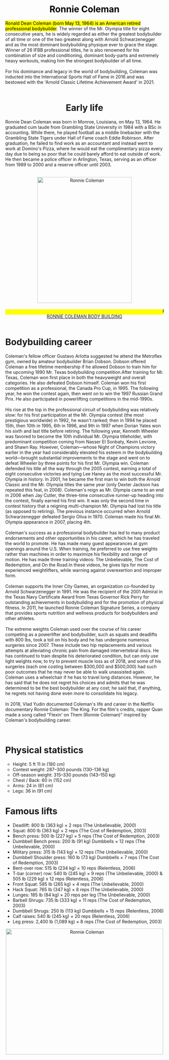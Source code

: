<center><mark><h1>Ronnie Coleman</h1></mark></center>
<p>
<mark>Ronald Dean Coleman (born May 13, 1964) is an American retired professional bodybuilder</mark>. The winner of the Mr. Olympia title for eight consecutive years, he is widely regarded as either the greatest bodybuilder of all time or one of the two greatest along with Arnold Schwarzenegger and as the most dominant bodybuilding physique ever to grace the stage. Winner of 26 IFBB professional titles, he is also renowned for his combination of size and conditioning, dominant body-parts and extremely heavy workouts, making him the strongest bodybuilder of all time.<br>
<br>
For his dominance and legacy in the world of bodybuilding, Coleman was inducted into the International Sports Hall of Fame in 2016 and was bestowed with the 'Arnold Classic Lifetime Achievement Award' in 2021.<br>
<br>
<center><h1>Early life</h1></center>
Ronnie Dean Coleman was born in Monroe, Louisiana, on May 13, 1964. He graduated cum laude from Grambling State University in 1984 with a BSc in accounting. While there, he played football as a middle linebacker with the Grambling State Tigers under Hall of Fame coach Eddie Robinson. After graduation, he failed to find work as an accountant and instead went to work at Domino's Pizza, where he would eat the complimentary pizza every day due to being so poor that he could barely afford to eat outside of work. He then became a police officer in Arlington, Texas, serving as an officer from 1989 to 2000 and a reserve officer until 2003.<br></p>
<br>
<center><img src="https://www.greatestphysiques.com/wp-content/uploads/2017/02/finish.jpg" alt="Ronnie Coleman" height="400px" width="300px"></center><br>
<mark><marquee behaviour="alternate">RONNIE COLEMAN PROFESSIONAL BODYBUILDER</marquee></mark>
<center><a href="youtube.com" title="RONNIE COLEMAN" target="_blank">RONNIE COLEMAN BODY BUILDING</a></center>
<br>
<p><h1>Bodybuilding career</h1>
Coleman's fellow officer Gustavo Arlotta suggested he attend the Metroflex gym, owned by amateur bodybuilder Brian Dobson. Dobson offered Coleman a free lifetime membership if he allowed Dobson to train him for the upcoming 1990 Mr. Texas bodybuilding competition.After training for Mr. Texas, Coleman won first place in both the heavyweight and overall categories. He also defeated Dobson himself. Coleman won his first competition as a professional, the Canada Pro Cup, in 1995. The following year, he won the contest again, then went on to win the 1997 Russian Grand Prix. He also participated in powerlifting competitions in the mid-1990s.<br>
<br>
His rise at the top in the professional circuit of bodybuilding was relatively slow: for his first participation at the Mr. Olympia contest (the most prestigious worldwide) in 1992, he wasn't ranked; then in 1994 he placed 15th, then 10th in 1995, 6th in 1996, and 9th in 1997 when Dorian Yates won his sixth and last title before retiring. The following year, Kenneth Wheeler was favored to become the 10th individual Mr. Olympia titleholder, with predominant competition coming from Nasser El Sonbaty, Kevin Levrone, and Shawn Ray. However, Coleman—whose Night of Champions victory earlier in the year had considerably elevated his esteem in the bodybuilding world—brought substantial improvements to the stage and went on to defeat Wheeler by three points for his first Mr. Olympia win. Coleman defended his title all the way through the 2005 contest, earning a total of eight consecutive victories and tying Lee Haney as the most successful Mr. Olympia in history. In 2001, he became the first man to win both the Arnold Classic and the Mr. Olympia titles the same year (only Dexter Jackson has repeated this feat, in 2008). Coleman's reign as Mr. Olympia came to an end in 2006 when Jay Cutler, the three-time consecutive runner-up heading into the contest, finally earned his first win. It was only the second time in contest history that a reigning multi-champion Mr. Olympia had lost his title (as opposed to retiring). The previous instance occurred when Arnold Schwarzenegger defeated Sergio Oliva in 1970. Coleman made his final Mr. Olympia appearance in 2007, placing 4th.<br>
<br>
Coleman's success as a professional bodybuilder has led to many product endorsements and other opportunities in his career, which he has traveled the world to promote. He has made many guest appearances at gym openings around the U.S. When training, he preferred to use free weights rather than machines in order to maximize his flexibility and range of motion. He has made three training videos: The Unbelievable, The Cost of Redemption, and On the Road.In these videos, he gives tips for more experienced weightlifters, while warning against overexertion and improper form.<br>
<br>
Coleman supports the Inner City Games, an organization co-founded by Arnold Schwarzenegger in 1991. He was the recipient of the 2001 Admiral in the Texas Navy Certificate Award from Texas Governor Rick Perry for outstanding achievements in bodybuilding and for the promotion of physical fitness. In 2011, he launched Ronnie Coleman Signature Series, a company that provides sports nutrition and wellness products for bodybuilders and other athletes.<br>
<br>
The extreme weights Coleman used over the course of his career competing as a powerlifter and bodybuilder, such as squats and deadlifts with 800 lbs, took a toll on his body and he has undergone numerous surgeries since 2007. These include two hip replacements and various attempts at alleviating chronic pain from damaged intervertebral discs. He has continued to train despite his deteriorated condition, but can only use light weights now, to try to prevent muscle loss as of 2018, and some of his surgeries (each one costing between $300,000 and $500,000) had such poor outcomes that he may never be able to walk unassisted again. Coleman uses a wheelchair if he has to travel long distances. However, he has said that he does not regret his choices and admits that he was determined to be the best bodybuilder at any cost; he said that, if anything, he regrets not having done even more to consolidate his legacy.<br>
<br>
In 2018, Vlad Yudin documented Coleman's life and career in the Netflix documentary Ronnie Coleman: The King. For the film's credits, rapper Quan made a song called "Flexin' on Them (Ronnie Coleman)" inspired by Coleman's bodybuilding career.<br></p>
<br>
<p>
<h1>Physical statistics</h1>
<ul type="circle">
<li>Height: 5 ft 11 in (180 cm)</li>
<li>Contest weight: 287–300 pounds (130–136 kg)</li>
<li>Off-season weight: 315–330 pounds (143–150 kg)</li>
<li>Chest / Back: 60 in (152 cm)</li>
<li>Arms: 24 in (61 cm)</li>
<li>Legs: 36 in (91 cm)</li>
</ul>
<h1>Famous lifts</h1>
<ul type="disc">
<li>Deadlift: 800 lb (363 kg) × 2 reps (The Unbelievable, 2000)</li>
<li>Squat: 800 lb (363 kg) × 2 reps (The Cost of Redemption, 2003)</li>
<li>Bench press: 500 lb (227 kg) × 5 reps (The Cost of Redemption, 2003)</li>
<li>Dumbbell Bench press: 200 lb (91 kg) Dumbbells × 12 reps (The Unbelievable, 2000)</li>
<li>Military press: 315 lb (143 kg) × 12 reps (The Unbelievable, 2000)</li>
<li>Dumbbell Shoulder press: 160 lb (73 kg) Dumbbells × 7 reps (The Cost of Redemption, 2003)</li>
<li>Bent-over row: 515 lb (234 kg) × 10 reps (Relentless, 2006)</li>
<li>T-bar (corner) row: 540 lb (245 kg) × 9 reps (The Unbelievable, 2000) & 505 lb (229 kg) x 12 reps (Relentless, 2006)</li>
<li>Front Squat: 585 lb (265 kg) × 4 reps (The Unbelievable, 2000)</li>
<li>Hack Squat: 765 lb (347 kg) × 8 reps (The Unbelievable, 2000)</li>
<li>Lunges: 185 lb (84 kg) × 20 reps per leg (The Unbelievable, 2000)</li>
<li>Barbell Shrugs: 735 lb (333 kg) × 11 reps (The Cost of Redemption, 2003)</li>
<li>Dumbbell Shrugs: 250 lb (113 kg) Dumbbells × 15 reps (Relentless, 2006)</li>
<li>Calf raises: 540 lb (245 kg) × 20 reps (Relentless, 2006)</li>
<li>Leg press: 2,400 lb (1,089 kg) × 8 reps (The Cost of Redemption, 2003)</li>
</ul>
</p>
<p>
<center><img src="https://th.bing.com/th/id/R.1c5dcbb391b5333a2b110e230b441ba6?rik=rXXKS3DU9S3KTw&riu=http%3a%2f%2fwww.evolutionofbodybuilding.net%2fwp-content%2fuploads%2f2013%2f06%2fRonnieColeman-FLX-UNK-563JJ.jpg&ehk=4PNMev5qXLP%2bh%2f7sG9fvUhnJEgjEN15jamZ2hAIbC5s%3d&risl=&pid=ImgRaw&r=0" alt="Ronnie Coleman" height="400px" width="500px"></center><br>
</body>
</html>
